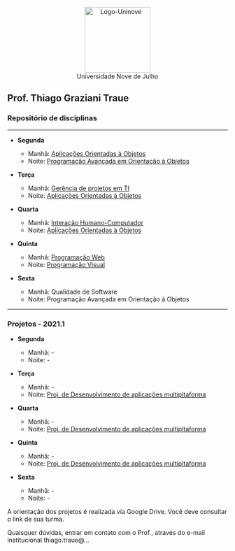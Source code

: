 <p align="center">
  <img src="http://traue.com.br/imgs/uninove_logo.jpeg" alt="Logo-Uninove" width="150px"/>
  <br>
  Universidade Nove de Julho
</p>

## Prof. Thiago Graziani Traue
###  Repositório de disciplinas
---

- **Segunda**
	- Manhã: [Aplicações Orientadas à Objetos](https://github.com/traue/Uninove-2021-1/tree/main/segunda-manha "Repositório de segunda de manhã")
	- Noite: [Programação Avançada em Orientação à Objetos](https://github.com/traue/Uninove-2021-1/tree/main/segunda-noite "Repositório de segunda noite")


- **Terça**
	- Manhã: [Gerência de projetos em TI](https://github.com/traue/Uninove-2021-1/tree/main/terca-manha)
	- Noite: [Aplicações Orientadas à Objetos](https://github.com/traue/Uninove-2021-1/tree/main/terca-noite)


- **Quarta**
	- Manhã: [Interação Humano-Computador](https://github.com/traue/Uninove-2021-1/tree/main/quarta-manha)
	- Noite: [Aplicações Orientadas à Objetos](https://github.com/traue/Uninove-2021-1/tree/main/quarta-noite)


- **Quinta**
	- Manhã: [Programação Web](https://github.com/traue/Uninove-2021-1/tree/main/quinta-manha)
	- Noite: [Programação Visual](https://github.com/traue/Uninove-2021-1/tree/main/quinta-noite)


- **Sexta**
	- Manhã: Qualidade de Software
	- Noite: Programação Avançada em Orientação à Objetos


----
### Projetos - 2021.1


- **Segunda**
	- Manhã: -
	- Noite: -


- **Terça**
	- Manhã: -
	- Noite: [Proj. de Desenvolvimento de aplicações multipltaforma](https://drive.google.com/drive/folders/1cRHnnWVHEkQajPhWla3drKxkC1FN719o?usp=sharing)


- **Quarta**
	- Manhã: -
	- Noite: [Proj. de Desenvolvimento de aplicações multipltaforma](https://drive.google.com/drive/folders/18CmgaURFqmhmdp31AayGtPmOt9f-TQ-V?usp=sharing)


- **Quinta**
	- Manhã: -
	- Noite: [Proj. de Desenvolvimento de aplicações multipltaforma](https://drive.google.com/drive/folders/18CmgaURFqmhmdp31AayGtPmOt9f-TQ-V?usp=sharing)


- **Sexta**
	- Manhã: -
	- Noite: -




A orientação dos projetos é realizada via Google Drive. Você deve consultar o link de sua turma.

Quaisquer dúvidas, entrar em contato com o Prof., através do e-mail institucional thiago.traue@...
